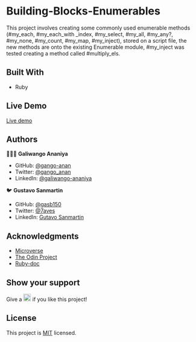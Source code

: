 # Building-Blocks-Enumerables
This project involves creating some commonly used enumerable methods (#my_each, #my_each_with _index, #my_select, #my_all, #my_any?, #my_none, #my_count, #my_map, #my_inject), stored on a script file, the new methods are onto the existing Enumerable module, #my_inject was tested creating a method called #multiply_els.

## Built With

- Ruby

## Live Demo

<a href="https://repl.it/@gasb150/Building-Blocks-Enumerables">Live demo</a>

## Authors

👨🏻‍💻 **Galiwango Ananiya** 

- GitHub: [@gango-anan](https://github.com/gango-anan) 
- Twitter: [@gango_anan](https://twitter.com/gango_anan) 
- LinkedIn: [@galiwango-ananiya](https://www.linkedin.com/in/galiwango-ananiya-0800821b4/) 

:bird: **Gustavo Sanmartin**

- GitHub: [@gasb150](https://github.com/gasb150)
- Twitter: [@7aves](https://twitter.com/7aves)
- LinkedIn: [Gutavo Sanmartin](https://www.linkedin.com/in/gustavo-sanmartin-b3b68261/)

## Acknowledgments

- [Microverse](https://www.microverse.org/)
- [The Odin Project](https://www.theodinproject.com)
- [Ruby-doc](https://ruby-doc.org)

## Show your support

<p> Give a 
  <g-emoji class="g-emoji" alias="star" fallback-src="https://github.githubassets.com/images/icons/emoji/unicode/2b50.png"><img class="emoji" alt="star" height="20" width="20" src="https://github.githubassets.com/images/icons/emoji/unicode/2b50.png"></g-emoji>
  if you like this project!</p>


## License
  <p>This project is <a href="../feature/LICENSE">MIT</a> licensed.</p>
